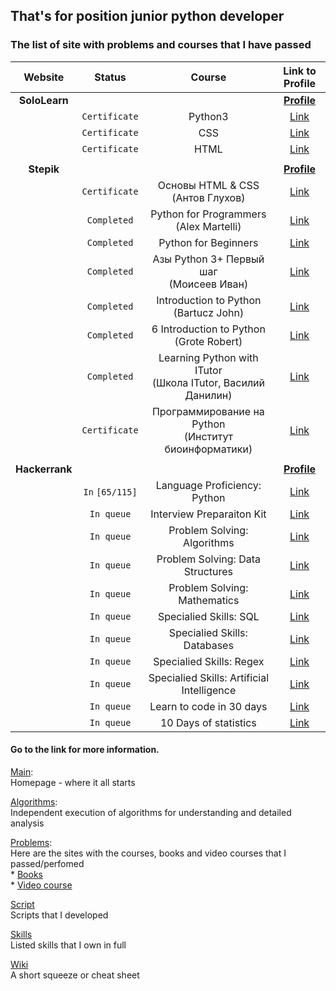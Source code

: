 ## That's for position junior python developer

### The list of site with problems and courses that I have passed
| Website          | Status    	   | Course    				                            | Link to Profile				                           |
| :--------------: | :-----------: | :------------------------------------------: | :----------------------------------------------: | 
| **SoloLearn**    | 	       	   |    	     				                  | **[Profile](https://www.sololearn.com/Profile/1456634)**     | 
| 	               | `Certificate` | Python3 | 									   [Link](https://www.sololearn.com/Course/Python/)
| 	               | `Certificate` | CSS |										   [Link](https://www.sololearn.com/Course/CSS/)
| 	               | `Certificate` | HTML |										   [Link](https://www.sololearn.com/Course/HTML/)
|      		       |    		   |    	     				                  | 						                         |
| **Stepik**       | 	       	   |    	     				                  | **[Profile](https://stepik.org/users/29204177)**   	     |
| 	               | `Certificate` | Основы HTML & CSS <br>(Антов Глухов) |		   [Link](https://stepik.org/course/2621)
| 	               | `Completed`   | Python for Programmers <br> (Alex Martelli) | [Link](https://stepik.org/course/10)		
| 	               | `Completed`   | Python for Beginners |  					   [Link](https://stepik.org/course/5)		
| 	               | `Completed`   | Азы Python 3+ Первый шаг <br>(Моисеев Иван) | [Link](https://stepik.org/course/9230)
| 	               | `Completed`   | Introduction to Python <br>(Bartucz John) |   [Link](https://stepik.org/course/2740)
| 	               | `Completed`   | 6 Introduction to Python <br>(Grote Robert) | [Link](https://stepik.org/course/6673)
| 	               | `Completed`   | Learning Python with ITutor <br>(Школа ITutor, Василий Данилин) | [Link](https://stepik.org/course/1304)
| 	               | `Certificate` | Программирование на Python <br>(Институт биоинформатики) |		   [Link](https://stepik.org/course/67)
|      		       |    		   |    	     				                  | 						                         |
| **Hackerrank**   | 	      	   |    	     				                  | **[Profile](https://www.hackerrank.com/14brother)**     	     |
| 	               |`In` `[65/115]`| Language Proficiency: Python |				   [Link](https://www.hackerrank.com/domains/python?filters%5Bstatus%5D%5B%5D=unsolved&badge_type=python)
| 	               | `In queue`    | Interview Preparaiton Kit |				   [Link](https://www.hackerrank.com/interview/interview-preparation-kit)
| 	               | `In queue`    | Problem Solving: Algorithms |				   [Link](https://www.hackerrank.com/domains/algorithms)
| 	               | `In queue`    | Problem Solving: Data Structures |			   [Link](https://www.hackerrank.com/domains/data-structures)
| 	               | `In queue`    | Problem Solving: Mathematics |				   [Link](https://www.hackerrank.com/domains/mathematics)
| 	               | `In queue`    | Specialied Skills: SQL |					   [Link](https://www.hackerrank.com/domains/sql)
| 	               | `In queue`    | Specialied Skills: Databases |				   [Link](https://www.hackerrank.com/domains/databases)
| 	               | `In queue`    | Specialied Skills: Regex |					   [Link](https://www.hackerrank.com/domains/regex)
| 	               | `In queue`    | Specialied Skills: Artificial Intelligence |  [Link](https://www.hackerrank.com/domains/ai)
| 	               | `In queue`    | Learn to code in 30 days |				       [Link](https://www.hackerrank.com/domains/tutorials/30-days-of-code)
| 	               | `In queue`    | 10 Days of statistics |					   [Link](https://www.hackerrank.com/domains/tutorials/10-days-of-statistics)


#### Go to the link for more information.
[Main](https://github.com/dpaniq/Python): <br>
Homepage - where it all starts

[Algorithms](https://github.com/dpaniq/Python/tree/master/Algorithms): <br>
Independent execution of algorithms for understanding and detailed analysis
	
[Problems](https://github.com/dpaniq/Python/tree/master/Problems): <br>
Here are the sites with the courses, books and video courses that I passed/perfomed <br>
	* [Books](https://github.com/dpaniq/Python/tree/master/Problems/Books) <br>
	* [Video course](https://github.com/dpaniq/Python/tree/master/Problems/VideoCourse)
	
[Script](https://github.com/dpaniq/Python/tree/master/Script)<br>
Scripts that I developed
	
[Skills](https://github.com/dpaniq/Python/tree/master/Experience%20%26%20Skills)<br>
Listed skills that I own in full

[Wiki](https://github.com/dpaniq/Python/wiki) <br>
A short squeeze or cheat sheet


